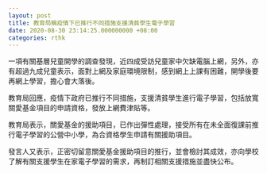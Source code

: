 ```yaml
---
layout: post
title: 教育局稱疫情下已推行不同措施支援清貧學生電子學習
date: 2020-08-30 23:14:25.000000000 +08:00
categories: rthk
---
```


一項有關基層兒童開學的調查發現，近四成受訪兒童家中欠缺電腦上網，另外，亦有超過九成兒童表示，面對上網及家庭環境限制，感到網上上課有困難，開學後要再網上學習，擔心會大落後。

教育局回應，疫情下政府已推行不同措施，支援清貧學生進行電子學習，包括放寬關愛基金項目的申請資格，發放上網費津貼等。

教育局表示，關愛基金的援助項目，已作出彈性處理，接受所有在未全面復課前推行電子學習的公營中小學，為合資格學生申請有關援助項目。

發言人又表示，正密切留意關愛基金援助項目的推行，並會檢討其成效，亦向學校了解有關支援學生在家電子學習的需求，再制訂相關支援措施並盡快公布。
